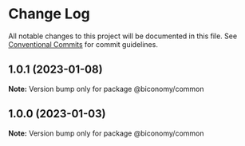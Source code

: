 # Change Log

All notable changes to this project will be documented in this file.
See [Conventional Commits](https://conventionalcommits.org) for commit guidelines.

## 1.0.1 (2023-01-08)

**Note:** Version bump only for package @biconomy/common





## 1.0.0 (2023-01-03)

**Note:** Version bump only for package @biconomy/common
